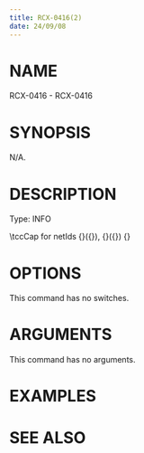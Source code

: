```yaml
---
title: RCX-0416(2)
date: 24/09/08
---
```


# NAME

RCX-0416 - RCX-0416

# SYNOPSIS

N/A.

# DESCRIPTION

Type: INFO

\tccCap for netIds {}({}), {}({}) {}

# OPTIONS

This command has no switches.

# ARGUMENTS

This command has no arguments.

# EXAMPLES

# SEE ALSO
